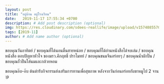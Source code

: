 ```yaml
---
layout: post
title: "อยู่บ้าน อยู่โรงเรียน"
date:   2019-11-17 17:55:34 +0700
description: # Add post description (optional)
img: https://res.cloudinary.com/sdees-reallife/image/upload/v1574085570/IMG_20191114_213755.jpg # Add image post (optional)
tags: [2019-11]
author: # Add name author (optional)
---
```

ขอบคุณวันอาทิตย์ / ขอบคุณที่ได้นอนตื่นสายหน่อย / ขอบคุณที่ได้อ่านหนังสือได้จบเล่ม / ขอบคุณหนังสือ ตอบปัญหาหัวใจ ของมรว.คึกฤทธิ์ ปราโมทย์ / ขอบคุณขนมจีนอร่อยๆ / ขอบคุณน้ำผักปั่น / ขอบคุณถั่วปั่นใส่นมและกล้วยหอม

<i class="fa fa-child" style="color:plum"></i>

ขอบคุณอ๊บ-อ๊บ ต้นตำรับกิจกรรมส่งเสริมการทานเพื่อสุขภาพ หลังจากวันก่อนอร่อยกับขาหมูไป 2 จาน :p
